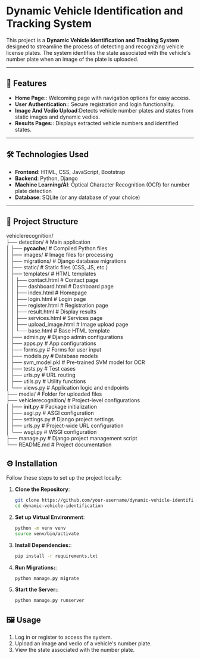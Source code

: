 # Dynamic Vehicle Identification and Tracking System  

This project is a **Dynamic Vehicle Identification and Tracking System** designed to streamline the process of detecting and recognizing vehicle license plates. The system identifies the state associated with the vehicle's number plate when an image of the plate is uploaded.  

---

## 🚀 Features  

- **Home Page:**: Welcoming page with navigation options for easy access.
- **User Authentication:**: Secure registration and login functionality.
- **Image And Vedio Upload**:Detects vehicle number plates and states from static images and dynamic vedios.
- **Results Pages:**: Displays extracted vehicle numbers and identified states.  

---

## 🛠️ Technologies Used  

- **Frontend**: HTML, CSS, JavaScript, Bootstrap  
- **Backend**: Python, Django  
- **Machine Learning/AI**: Optical Character Recognition (OCR) for number plate detection  
- **Database**: SQLite (or any database of your choice)  

---

## 📂 Project Structure  

vehiclerecognition/  
├── detection/                    # Main application  
│   ├── __pycache__/              # Compiled Python files  
│   ├── images/                   # Image files for processing  
│   ├── migrations/               # Django database migrations  
│   ├── static/                   # Static files (CSS, JS, etc.)  
│   ├── templates/                # HTML templates  
│   │   ├── contact.html          # Contact page  
│   │   ├── dashboard.html        # Dashboard page  
│   │   ├── index.html            # Homepage  
│   │   ├── login.html            # Login page  
│   │   ├── register.html         # Registration page  
│   │   ├── result.html           # Display results  
│   │   ├── services.html         # Services page  
│   │   ├── upload_image.html     # Image upload page  
│   │   └── base.html             # Base HTML template  
│   ├── admin.py                  # Django admin configurations  
│   ├── apps.py                   # App configurations  
│   ├── forms.py                  # Forms for user input  
│   ├── models.py                 # Database models  
│   ├── svm_model.pkl             # Pre-trained SVM model for OCR  
│   ├── tests.py                  # Test cases  
│   ├── urls.py                   # URL routing  
│   ├── utils.py                  # Utility functions  
│   └── views.py                  # Application logic and endpoints  
├── media/                        # Folder for uploaded files  
├── vehiclerecognition/           # Project-level configurations  
│   ├── __init__.py               # Package initialization  
│   ├── asgi.py                   # ASGI configuration  
│   ├── settings.py               # Django project settings  
│   ├── urls.py                   # Project-wide URL configuration  
│   └── wsgi.py                   # WSGI configuration  
├── manage.py                     # Django project management script  
└── README.md                     # Project documentation  

## ⚙️ Installation  

Follow these steps to set up the project locally:  

1. **Clone the Repository**:  
   ```bash  
   git clone https://github.com/your-username/dynamic-vehicle-identification.git  
   cd dynamic-vehicle-identification  

2. **Set up Virtual Environment**:
    ```bash
    python -m venv venv
    source venv/bin/activate  


3. **Install Dependencies:**:
    ```bash
    pip install -r requirements.txt  

5. **Run Migrations:**:
   ```bash
   python manage.py migrate  

6.  **Start the Server:**:
    ```bash
    python manage.py runserver
## 🖼️ Usage
1. Log in or register to access the system.
2. Upload an image and vedio of a vehicle's number plate.
3. View the state associated with the number plate.
